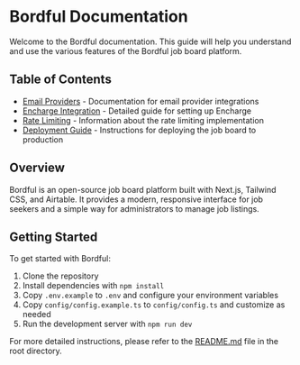 # Bordful Documentation

Welcome to the Bordful documentation. This guide will help you understand and use the various features of the Bordful job board platform.

## Table of Contents

- [Email Providers](./email-providers.md) - Documentation for email provider integrations
- [Encharge Integration](./encharge-integration.md) - Detailed guide for setting up Encharge
- [Rate Limiting](./rate-limiting.md) - Information about the rate limiting implementation
- [Deployment Guide](./deployment.md) - Instructions for deploying the job board to production

## Overview

Bordful is an open-source job board platform built with Next.js, Tailwind CSS, and Airtable. It provides a modern, responsive interface for job seekers and a simple way for administrators to manage job listings.

## Getting Started

To get started with Bordful:

1. Clone the repository
2. Install dependencies with `npm install`
3. Copy `.env.example` to `.env` and configure your environment variables
4. Copy `config/config.example.ts` to `config/config.ts` and customize as needed
5. Run the development server with `npm run dev`

For more detailed instructions, please refer to the [README.md](../README.md) file in the root directory. 